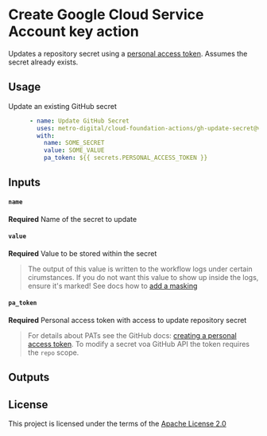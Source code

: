 # Create Google Cloud Service Account key action

Updates a repository secret using a [personal access token][1].
Assumes the secret already exists.

## Usage

Update an existing GitHub secret
```yaml
      - name: Update GitHub Secret
        uses: metro-digital/cloud-foundation-actions/gh-update-secret@v1
        with:
          name: SOME_SECRET
          value: SOME_VALUE
          pa_token: ${{ secrets.PERSONAL_ACCESS_TOKEN }}
```

## Inputs

#### `name`
**Required** Name of the secret to update

#### `value`
**Required** Value to be stored within the secret
> The output of this value is written to the workflow logs under certain cirumstances.
> If you do not want this value to show up inside the logs, ensure it's marked!
> See docs how to [add a masking][2]

#### `pa_token`
**Required** Personal access token with access to update repository secret
> For details about PATs see the GitHub docs: [creating a personal access token][1].
> To modify a secret voa  GitHub API the token requires the `repo` scope.

## Outputs

## License

This project is licensed under the terms of the [Apache License 2.0](../LICENSE)

[1]: https://docs.github.com/en/github/authenticating-to-github/creating-a-personal-access-token
[2]: https://docs.github.com/en/actions/reference/workflow-commands-for-github-actions#masking-a-value-in-log
